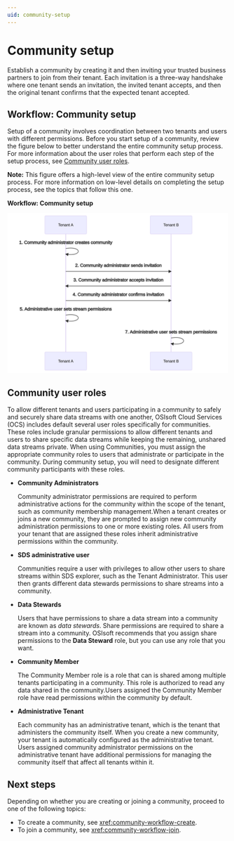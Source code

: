 ```yaml
---
uid: community-setup
---
```


# Community setup

Establish a community by creating it and then inviting your trusted business partners to join from their tenant. Each invitation is a three-way handshake where one tenant sends an invitation, the invited tenant accepts, and then the original tenant confirms that the expected tenant accepted.

## Workflow: Community setup

Setup of a community involves coordination between two tenants and users with different permissions. Before you start setup of a community, review the figure below to better understand the entire community setup process. For more information about the user roles that perform each step of the setup process, see [Community user roles](#community-user-roles).

**Note:** This figure offers a high-level view of the entire community setup process. For more information on low-level details on completing the setup process, see the topics that follow this one.

**Workflow: Community setup**

![alt](images/workflow-community-setup.svg)

## Community user roles

To allow different tenants and users participating in a community to safely and securely share data streams with one another, OSIsoft Cloud Services (OCS) includes default several user roles specifically for communities. These roles include granular permissions to allow different tenants and users to share specific data streams while keeping the remaining, unshared data streams private. When using Communities, you must assign the appropriate community roles to users that administrate or participate in the community. During community setup, you will need to designate different community participants with these roles.

- **Community Administrators**

	Community administrator permissions are required to perform administrative actions for the community within the scope of the tenant, such as community membership management.When a tenant creates or joins a new community, they are prompted to assign new community administration permissions to one or more existing roles. All users from your tenant that are assigned these roles inherit administrative permissions within the community. 

- **SDS administrative user**

	Communities require a user with privileges to allow other users to share streams within SDS explorer, such as the Tenant Administrator. This user then grants different data stewards permissions to share streams into a community. 

- **Data Stewards**

	Users that have permissions to share a data stream into a community are known as _data stewards_. Share permissions are required to share a stream into a community. OSIsoft recommends that you assign share permissions to the **Data Steward** role, but you can use any role that you want. 

- **Community Member**

	The Community Member role is a role that can is shared among multiple tenants participating in a community. This role is authorized to read any data shared in the community.Users assigned the Community Member role have read permissions within the community by default.

- **Administrative Tenant**

	Each community has an administrative tenant, which is the tenant that administers the community itself. When you create a new community, your tenant is automatically configured as the administrative tenant. Users assigned community administrator permissions on the administrative tenant have additional permissions for managing the community itself that affect all tenants within it.
 
## Next steps

Depending on whether you are creating or joining a community, proceed to one of the following topics:

- To create a community, see <xref:community-workflow-create>.
- To join a community, see <xref:community-workflow-join>.
